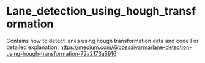 # Lane_detection_using_hough_transformation
Contains how to detect lanes using hough transformation data and code
For detailed explanation: https://medium.com/@bbssaivarma/lane-detection-using-hough-transformation-72a2173a5916
